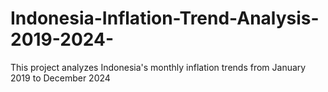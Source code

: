 # Indonesia-Inflation-Trend-Analysis-2019-2024-
This project analyzes Indonesia's monthly inflation trends from January 2019 to December 2024
